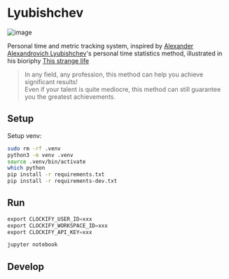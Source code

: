 # Lyubishchev

![image](https://user-images.githubusercontent.com/4377212/226231316-d0e3f8df-8ec7-43d2-a37a-579d730c0721.png)  

Personal time and metric tracking system, inspired by [Alexander Alexandrovich Lyubishchev](https://zh.wikipedia.org/wiki/%E4%BA%9A%E5%8E%86%E5%B1%B1%E5%A4%A7%C2%B7%E4%BA%9A%E5%8E%86%E5%B1%B1%E5%BE%B7%E7%BD%97%E7%BB%B4%E5%A5%87%C2%B7%E6%9F%B3%E6%AF%94%E6%AD%87%E5%A4%AB)'s personal time statistics method, illustrated in his bioriphy [This strange life](https://sudonull.com/post/171201-Granin-This-strange-life) 

> In any field, any profession, this method can help you achieve significant results!   
> Even if your talent is quite mediocre, this method can still guarantee you the greatest achievements.

## Setup

Setup venv:
```sh
sudo rm -rf .venv
python3 -m venv .venv
source .venv/bin/activate
which python
pip install -r requirements.txt
pip install -r requirements-dev.txt
```


## Run 

```s
export CLOCKIFY_USER_ID=xxx    
export CLOCKIFY_WORKSPACE_ID=xxx
export CLOCKIFY_API_KEY=xxx

jupyter notebook
```

## Develop

```s

```